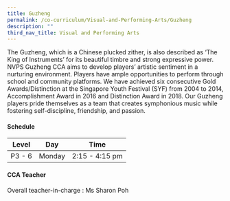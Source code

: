 ```yaml
---
title: Guzheng
permalink: /co-curriculum/Visual-and-Performing-Arts/Guzheng
description: ""
third_nav_title: Visual and Performing Arts
---
```

The Guzheng, which is a Chinese plucked zither, is also described as ‘The King of Instruments’ for its beautiful timbre and strong expressive power. NVPS Guzheng CCA aims to develop players’ artistic sentiment in a nurturing environment. Players have ample opportunities to perform through school and community platforms. We have achieved six consecutive Gold Awards/Distinction at the Singapore Youth Festival (SYF) from 2004 to 2014, Accomplishment Award in 2016 and Distinction Award in 2018. Our Guzheng players pride themselves as a team that creates symphonious music while fostering self-discipline, friendship, and passion.

#### **Schedule**

|  Level |   Day  |      Time      |
|:------:|:------:|:--------------:|
| P3 - 6 | Monday | 2:15 - 4:15 pm |

#### **CCA Teacher**
 Overall teacher-in-charge : Ms Sharon Poh